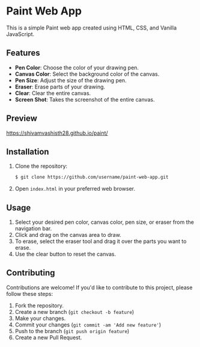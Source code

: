 # Paint Web App

This is a simple Paint web app created using HTML, CSS, and Vanilla JavaScript.

## Features

- **Pen Color**: Choose the color of your drawing pen.
- **Canvas Color**: Select the background color of the canvas.
- **Pen Size**: Adjust the size of the drawing pen.
- **Eraser**: Erase parts of your drawing.
- **Clear**: Clear the entire canvas.
- **Screen Shot**: Takes the screenshot of the entire canvas.


## Preview

https://shivamvashisth28.github.io/paint/


## Installation

1. Clone the repository:

    ```bash
    $ git clone https://github.com/username/paint-web-app.git
    ```

2. Open `index.html` in your preferred web browser.

## Usage

1. Select your desired pen color, canvas color, pen size, or eraser from the navigation bar.
2. Click and drag on the canvas area to draw.
3. To erase, select the eraser tool and drag it over the parts you want to erase.
4. Use the clear button to reset the canvas.

## Contributing

Contributions are welcome! If you'd like to contribute to this project, please follow these steps:

1. Fork the repository.
2. Create a new branch (`git checkout -b feature`)
3. Make your changes.
4. Commit your changes (`git commit -am 'Add new feature'`)
5. Push to the branch (`git push origin feature`)
6. Create a new Pull Request.

